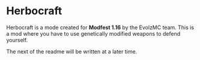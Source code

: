# Herbocraft
Herbocraft is a mode created for **Modfest 1.16** by the EvolzMC team.
This is a mod where you have to use genetically modified weapons to defend yourself.

The next of the readme will be written at a later time.